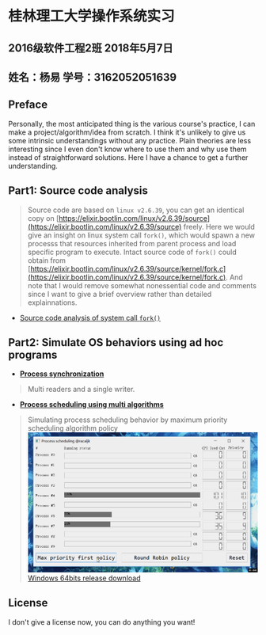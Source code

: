 # 桂林理工大学操作系统实习

## 2016级软件工程2班 2018年5月7日
## 姓名：杨易 学号：3162052051639

## Preface
Personally, the most anticipated thing is the various course's practice, I can make a project/algorithm/idea from scratch. I think it's unlikely to give us some intrinsic understandings without any practice. Plain theories are less interesting since I even don't know where to use them and why use them instead of straightforward solutions. Here I have a chance to get a further understanding.

## Part1: Source code analysis
> Source code are based on `linux v2.6.39`, you can get an identical copy on [https://elixir.bootlin.com/linux/v2.6.39/source](https://elixir.bootlin.com/linux/v2.6.39/source) freely. Here we would give an insight on linux system call `fork()`, which would spawn a new processs that resources inherited from parent process and load specific program to execute. Intact source code of `fork()` could obtain from [https://elixir.bootlin.com/linux/v2.6.39/source/kernel/fork.c](https://elixir.bootlin.com/linux/v2.6.39/source/kernel/fork.c). And note that I would remove somewhat nonessential code and comments since I want to give a brief overview rather than detailed explainnations.

+ [Source code analysis of system call `fork()`](SYSTEM_CALL_FORK.md)


## Part2: Simulate OS behaviors using ad hoc programs
+ [**Process synchronization**](https://github.com/cthulhujk/glut_os_practice/tree/master/src/ThreadSync)
> Multi readers and a single writer.
+ [**Process scheduling using multi algorithms**](https://github.com/cthulhujk/glut_os_practice/tree/master/src/ProcessScheduling)
> Simulating process scheduling behavior by maximum priority scheduling algorithm policy
![](images/process_scheduling.gif)
[Windows 64bits release download](bin/SchedulingGUI.exe)

## License
I don't give a license now, you can do anything you want!
